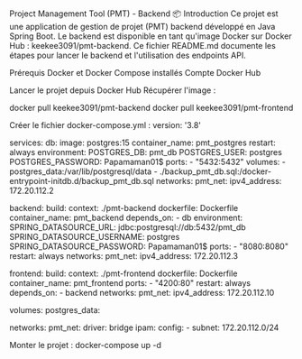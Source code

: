 Project Management Tool (PMT) - Backend
📦 Introduction
Ce projet est une application de gestion de projet (PMT) backend développé en Java Spring Boot.
Le backend est disponible en tant qu'image Docker sur Docker Hub : keekee3091/pmt-backend.
Ce fichier README.md documente les étapes pour lancer le backend et l'utilisation des endpoints API.

Prérequis
Docker et Docker Compose installés
Compte Docker Hub

Lancer le projet depuis Docker Hub
Récupérer l'image :

docker pull keekee3091/pmt-backend
docker pull keekee3091/pmt-frontend

Créer le fichier docker-compose.yml :
version: '3.8'

services:
  db:
    image: postgres:15
    container_name: pmt_postgres
    restart: always
    environment:
      POSTGRES_DB: pmt_db
      POSTGRES_USER: postgres
      POSTGRES_PASSWORD: Papamaman01$
    ports:
      - "5432:5432"
    volumes:
      - postgres_data:/var/lib/postgresql/data
      - ./backup_pmt_db.sql:/docker-entrypoint-initdb.d/backup_pmt_db.sql
    networks:
      pmt_net:
        ipv4_address: 172.20.112.2

  backend:
    build:
      context: ./pmt-backend
      dockerfile: Dockerfile
    container_name: pmt_backend
    depends_on:
      - db
    environment:
      SPRING_DATASOURCE_URL: jdbc:postgresql://db:5432/pmt_db
      SPRING_DATASOURCE_USERNAME: postgres
      SPRING_DATASOURCE_PASSWORD: Papamaman01$
    ports:
      - "8080:8080"
    restart: always
    networks:
      pmt_net:
        ipv4_address: 172.20.112.3

  frontend:
    build:
      context: ./pmt-frontend
      dockerfile: Dockerfile
    container_name: pmt_frontend
    ports:
      - "4200:80"
    restart: always
    depends_on:
      - backend
    networks:
      pmt_net:
        ipv4_address: 172.20.112.10

volumes:
  postgres_data:

networks:
  pmt_net:
    driver: bridge
    ipam:
      config:
        - subnet: 172.20.112.0/24

Monter le projet :
docker-compose up -d